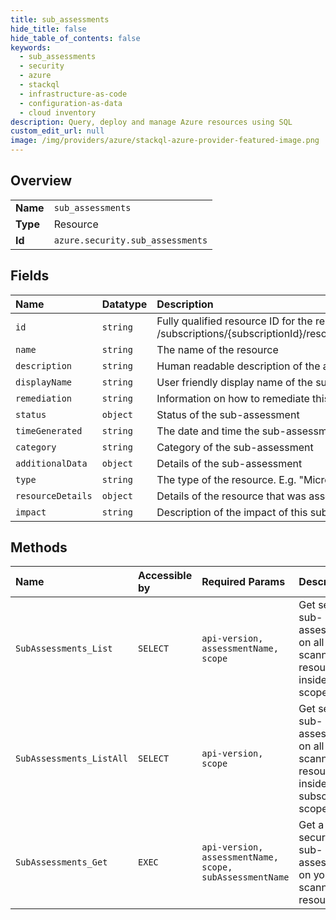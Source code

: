 ```yaml
---
title: sub_assessments
hide_title: false
hide_table_of_contents: false
keywords:
  - sub_assessments
  - security
  - azure    
  - stackql
  - infrastructure-as-code
  - configuration-as-data
  - cloud inventory
description: Query, deploy and manage Azure resources using SQL
custom_edit_url: null
image: /img/providers/azure/stackql-azure-provider-featured-image.png
---
```

  
    

## Overview
<table><tbody>
<tr><td><b>Name</b></td><td><code>sub_assessments</code></td></tr>
<tr><td><b>Type</b></td><td>Resource</td></tr>
<tr><td><b>Id</b></td><td><code>azure.security.sub_assessments</code></td></tr>
</tbody></table>

## Fields
| Name | Datatype | Description |
|:-----|:---------|:------------|
| `id` | `string` | Fully qualified resource ID for the resource. Ex - /subscriptions/{subscriptionId}/resourceGroups/{resourceGroupName}/providers/{resourceProviderNamespace}/{resourceType}/{resourceName} |
| `name` | `string` | The name of the resource |
| `description` | `string` | Human readable description of the assessment status |
| `displayName` | `string` | User friendly display name of the sub-assessment |
| `remediation` | `string` | Information on how to remediate this sub-assessment |
| `status` | `object` | Status of the sub-assessment |
| `timeGenerated` | `string` | The date and time the sub-assessment was generated |
| `category` | `string` | Category of the sub-assessment |
| `additionalData` | `object` | Details of the sub-assessment |
| `type` | `string` | The type of the resource. E.g. "Microsoft.Compute/virtualMachines" or "Microsoft.Storage/storageAccounts" |
| `resourceDetails` | `object` | Details of the resource that was assessed |
| `impact` | `string` | Description of the impact of this sub-assessment |
## Methods
| Name | Accessible by | Required Params | Description |
|:-----|:--------------|:----------------|:------------|
| `SubAssessments_List` | `SELECT` | `api-version, assessmentName, scope` | Get security sub-assessments on all your scanned resources inside a scope |
| `SubAssessments_ListAll` | `SELECT` | `api-version, scope` | Get security sub-assessments on all your scanned resources inside a subscription scope |
| `SubAssessments_Get` | `EXEC` | `api-version, assessmentName, scope, subAssessmentName` | Get a security sub-assessment on your scanned resource |
